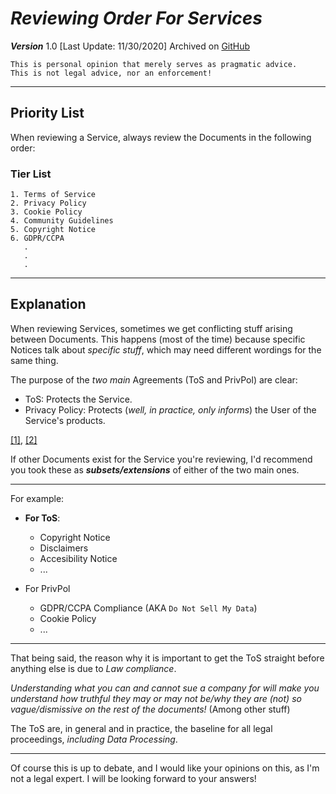 # *Reviewing Order For Services*
***Version*** 1.0 [Last Update: 11/30/2020]
Archived on [GitHub](https://github.com/DrKJeff16/ToSDR-Work/blob/master/Done/Forum/Review-Priority.md)

```
This is personal opinion that merely serves as pragmatic advice.
This is not legal advice, nor an enforcement!
```
---
## Priority List
When reviewing a Service, always review the Documents in the following order:

### Tier List
```
1. Terms of Service
2. Privacy Policy
3. Cookie Policy
4. Community Guidelines
5. Copyright Notice
6. GDPR/CCPA
   .
   .
   .
```
---
## Explanation
When reviewing Services, sometimes we get conflicting stuff arising between Documents. This happens (most of the time) because specific Notices talk about *specific stuff*, which may need different wordings for the same thing.

The purpose of the *two main* Agreements (ToS and PrivPol) are clear:
- ToS: Protects the Service.
- Privacy Policy: Protects (*well, in practice, only informs*) the User of the Service's products.

[[1]](https://www.websitepolicies.com/blog/terms-conditions-vs-privacy-policy), [[2]](https://www.privacypolicies.com/blog/privacy-policies-vs-terms-conditions/)

If other Documents exist for the Service you're reviewing, I'd recommend you took these as ***subsets/extensions*** of either of the two main ones.

---
For example:
- **For ToS**:
  - Copyright Notice
  - Disclaimers
  - Accesibility Notice
  - ...

- For PrivPol
   - GDPR/CCPA Compliance (AKA `Do Not Sell My Data`)
   - Cookie Policy
   - ...

---

That being said, the reason why it is important to get the ToS straight before anything else is due to *Law compliance*.

*Understanding what you can and cannot sue a company for will make you understand how truthful they may or may not be/why they are (not) so vague/dismissive on the rest of the documents!* (Among other stuff)

The ToS are, in general and in practice, the baseline for all legal proceedings, *including Data Processing*.

---
Of course this is up to debate, and I would like your opinions on this, as I'm not a legal expert.
I will be looking forward to your answers!
